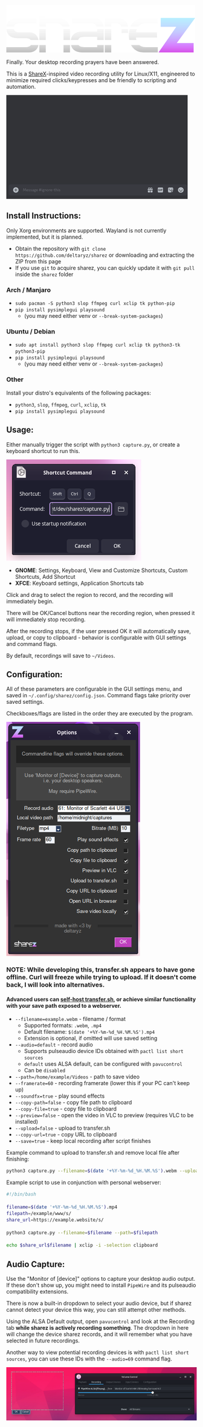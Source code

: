 ![sharez](img/logo.png)

Finally. Your desktop recording prayers have been answered.

This is a [ShareX](https://getsharex.com/)-inspired video recording utility for Linux/X11, engineered to minimize required clicks/keypresses and be friendly to scripting and automation.

![Demonstration of script usage](img/demo.gif)

## Install Instructions:

Only Xorg environments are supported. Wayland is not currently implemented, but it is planned.

- Obtain the repository with `git clone https://github.com/deltaryz/sharez` or downloading and extracting the ZIP from this page
- If you use `git` to acquire sharez, you can quickly update it with `git pull` inside the `sharez` folder

### Arch / Manjaro
- `sudo pacman -S python3 slop ffmpeg curl xclip tk python-pip`
- `pip install pysimplegui playsound`
  - (you may need either venv or `--break-system-packages`)

### Ubuntu / Debian
- `sudo apt install python3 slop ffmpeg curl xclip tk python3-tk python3-pip`
- `pip install pysimplegui playsound`
  - (you may need either venv or `--break-system-packages`)

### Other

Install your distro's equivalents of the following packages:
- `python3`, `slop`, `ffmpeg`, `curl`, `xclip`, `tk`
- `pip install pysimplegui playsound`

## Usage:
Either manually trigger the script with `python3 capture.py`, or create a keyboard shortcut to run this.

![Example keyboard shortcut in XFCE](img/shortcut.png)

- **GNOME**: Settings, Keyboard, View and Customize Shortcuts, Custom Shortcuts, Add Shortcut
- **XFCE**: Keyboard settings, Application Shortcuts tab

Click and drag to select the region to record, and the recording will immediately begin.

There will be OK/Cancel buttons near the recording region, when pressed it will immediately stop recording.

After the recording stops, if the user pressed OK it will automatically save, upload, or copy to clipboard - behavior is configurable with GUI settings and command flags.

By default, recordings will save to `~/Videos`.

## Configuration:

All of these parameters are configurable in the GUI settings menu, and saved in `~/.config/sharez/config.json`. Command flags take priority over saved settings.

Checkboxes/flags are listed in the order they are executed by the program.

![Screenshot of settings menu](img/options.png)

### NOTE: While developing this, transfer.sh appears to have gone offline. Curl will freeze while trying to upload. If it doesn't come back, I will look into alternatives.
#### Advanced users can [self-host transfer.sh](https://github.com/dutchcoders/transfer.sh), or achieve similar functionality with your save path exposed to a webserver.

* `--filename=example.webm` - filename / format
  * Supported formats: `.webm`, `.mp4`
  * Default filename: `$(date '+%Y-%m-%d_%H.%M.%S').mp4`
  * Extension is optional, if omitted will use saved setting
* `--audio=default` - record audio
  * Supports pulseaudio device IDs obtained with `pactl list short sources`
  * `default` uses ALSA default, can be configured with `pavucontrol`
  * Can be `disabled`
* `--path=/home/example/Videos` - path to save video
* `--framerate=60` - recording framerate (lower this if your PC can't keep up)
* `--soundfx=true` - play sound effects
* `--copy-path=false` - copy file path to clipboard
* `--copy-file=true` - copy file to clipboard
* `--preview=false` - open the video in VLC to preview (requires VLC to be installed)
* `--upload=false` - upload to transfer.sh
* `--copy-url=true` - copy URL to clipboard
* `--save=true` - keep local recording after script finishes

Example command to upload to transfer.sh and remove local file after finishing: 
```sh
python3 capture.py --filename=$(date '+%Y-%m-%d_%H.%M.%S').webm --upload=true --copy-url=true --save=false
```

Example script to use in conjunction with personal webserver:
```bash
#!/bin/bash

filename=$(date '+%Y-%m-%d_%H.%M.%S').mp4
filepath=/example/www/s/
share_url=https://example.website/s/

python3 capture.py --filename=$filename --path=$filepath

echo $share_url$filename | xclip -i -selection clipboard
```

## Audio Capture:

Use the "Monitor of [device]" options to capture your desktop audio output. If these don't show up, you might need to install `PipeWire` and its pulseaudio compatibility extensions.

There is now a built-in dropdown to select your audio device, but if sharez cannot detect your device this way, you can still attempt other methods.

Using the ALSA Default output, open `pavucontrol` and look at the Recording tab **while sharez is actively recording something**. The dropdown in here will change the device sharez records, and it will remember what you have selected in future recordings.

Another way to view potential recording devices is with `pactl list short sources`, you can use these IDs with the `--audio=69` command flag.

![Demonstration of how to record desktop audio](img/pavucontrol.png)